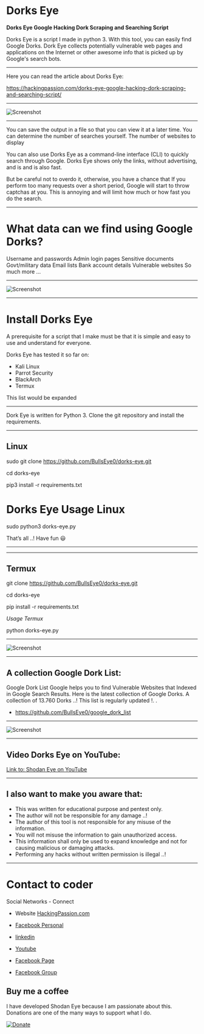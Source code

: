 # Dorks Eye
**Dorks Eye Google Hacking Dork Scraping and Searching Script**

Dorks Eye is a script I made in python 3. With this tool, you can easily find Google Dorks. Dork Eye collects potentially vulnerable web pages and applications on the Internet or other awesome info that is picked up by Google's search bots. 

****

Here you can read the article about Dorks Eye:

https://hackingpassion.com/dorks-eye-google-hacking-dork-scraping-and-searching-script/
****

![Screenshot](Img/dork-eye-banner.png)
***

You can save the output in a file so that you can view it at a later time. You can determine the number of searches yourself. The number of websites to display

You can also use Dorks Eye as a command-line interface (CLI) to quickly search through Google. Dorks Eye shows only the links, without advertising, and is and is also fast.

But be careful not to overdo it, otherwise, you have a chance that If you perform too many requests over a short period, Google will start to throw captchas at you. This is annoying and will limit how much or how fast you do the search.
****


# What data can we find using Google Dorks?

Username and passwords
Admin login pages
Sensitive documents
Govt/military data
Email lists
Bank account details
Vulnerable websites
So much more …
****

![Screenshot](Img/dorks-eye.png)
****

# Install Dorks Eye
A prerequisite for a script that I make must be that it is simple and easy to use and understand for everyone.

Dorks Eye has tested it so far on:
* Kali Linux
* Parrot Security
* BlackArch
* Termux

This list would be expanded
****

Dork Eye is written for Python 3. Clone the git repository and install the requirements.
****

## Linux
sudo git clone https://github.com/BullsEye0/dorks-eye.git

cd dorks-eye

pip3 install -r requirements.txt

# Dorks Eye Usage Linux

sudo python3 dorks-eye.py

That’s all ..!
Have fun 😃
****
****

## Termux

git clone https://github.com/BullsEye0/dorks-eye.git

cd dorks-eye

pip install -r requirements.txt

*Usage Termux*

python dorks-eye.py

****

![Screenshot](Img/vb2.png)
****

## A collection Google Dork List:
Google Dork List
Google helps you to find Vulnerable Websites that Indexed in Google Search Results. Here is the latest collection of Google Dorks. A collection of 13.760 Dorks ..! This list is regularly updated !.
.
* https://github.com/BullsEye0/google_dork_list
****

![Screenshot](Img/banner_dork-list.png)
****

## Video Dorks Eye on YouTube:
[Link to: Shodan Eye on YouTube](https://youtu.be/fOqmlOLiMsQ "Shodan Eye on YouTube")
****

## I also want to make you aware that:
* This was written for educational purpose and pentest only.
* The author will not be responsible for any damage ..!
* The author of this tool is not responsible for any misuse of the information.
* You will not misuse the information to gain unauthorized access.
* This information shall only be used to expand knowledge and not for
causing malicious or damaging attacks.
* Performing any hacks without written permission is illegal ..!
****

# Contact to coder
Social Networks - Connect

* Website [HackingPassion.com](https://hackingpassion.com)

* [Facebook Personal](https://www.facebook.com/jolandadekoff)

* [linkedin](https://www.linkedin.com/in/jolandadekoff/)

* [Youtube](https://youtu.be/XCtWM-4ov2U)

* [Facebook Page](https://www.facebook.com/ethical.hack.group)

* [Facebook Group](https://www.facebook.com/groups/ethical.hack.group/)


## Buy me a coffee
I have developed Shodan Eye because I am passionate about this. 
Donations are one of the many ways to support what I do.

[![Donate](https://img.shields.io/badge/Donate-PayPal-green.svg)](https://www.paypal.com/cgi-bin/webscr?cmd=_s-xclick&hosted_button_id=R96YN2PUS8V8W)
